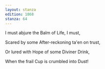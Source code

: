 ```yaml
---
layout: stanza
edition: 1868
stanza: 64
---
```


I must abjure the Balm of Life, I must,

Scared by some After-reckoning ta'en on trust,

Or lured with Hope of some Diviner Drink,

When the frail Cup is crumbled into Dust!
